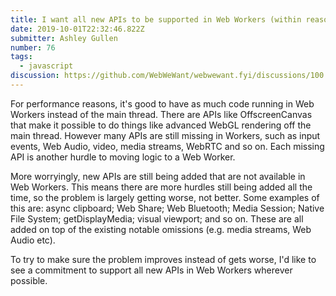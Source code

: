 ```yaml
---
title: I want all new APIs to be supported in Web Workers (within reason)
date: 2019-10-01T22:32:46.822Z
submitter: Ashley Gullen
number: 76
tags:
  - javascript
discussion: https://github.com/WebWeWant/webwewant.fyi/discussions/100
---
```

For performance reasons, it's good to have as much code running in Web Workers instead of the main thread. There are APIs like OffscreenCanvas that make it possible to do things like advanced WebGL rendering off the main thread. However many APIs are still missing in Workers, such as input events, Web Audio, video, media streams, WebRTC and so on. Each missing API is another hurdle to moving logic to a Web Worker.

More worryingly, new APIs are still being added that are not available in Web Workers. This means there are more hurdles still being added all the time, so the problem is largely getting worse, not better. Some examples of this are: async clipboard; Web Share; Web Bluetooth; Media Session; Native File System; getDisplayMedia; visual viewport; and so on. These are all added on top of the existing notable omissions (e.g. media streams, Web Audio etc).

To try to make sure the problem improves instead of gets worse, I'd like to see a commitment to support all new APIs in Web Workers wherever possible.

